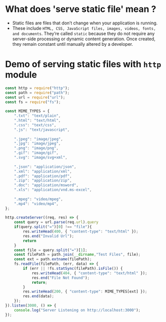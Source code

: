 # What does 'serve static file' mean ?

- Static files are files that don’t change when your application is running.
- These include `HTML, CSS, JavaScript files, images, videos, fonts, and documents`. They’re called `static` because they do not require any server-side processing or dynamic content generation. Once created, they remain constant until manually altered by a developer.

# Demo of serving static files with `http` module

```js
const http = require("http");
const path = require("path");
const url = require("url");
const fs = require("fs");
  
const MIME_TYPES = {
    ".txt": "text/plain",
    ".html": "text/html",
    ".css": "text/css",
    ".js": "text/javascript",
  
    ".jpeg": "image/jpeg",
    ".jpg": "image/jpeg",
    ".png": "image/png",
    ".gif": "image/gif",
    ".svg": "image/svg+xml",
  
    ".json": "application/json",
    ".xml": "application/xml",
    ".pdf": "application/pdf",
    ".zip": "application/zip",
    ".doc": "application/msword",
    ".xls": "application/vnd.ms-excel",
  
    ".mpeg": "video/mpeg",
    ".mp4": "video/mp4",
};
  
http.createServer((req, res) => {
    const query = url.parse(req.url).query
    if(query.split("=")[0] !== "file"){
        res.writeHead(400, { "content-type": "text/html" });
        res.end("Invalid Url");
        return
    }
    const file = query.split("=")[1];
    const filePath = path.join(__dirname,"Test Files", file);
    const ext = path.extname(filePath);
    fs.readFile(filePath, (err, data) => {
        if (err || !fs.statSync(filePath).isFile()) {
            res.writeHead(404, { "content-type": "text/html" });
            res.end("File Not Found");
            return;
        }
        res.writeHead(200, { "content-type": MIME_TYPES[ext] });
        res.end(data);
    });
}).listen(3000, () => {
    console.log("Server Listening on http://localhost:3000");
});
```




